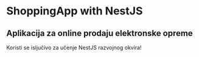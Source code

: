 # ShoppingApp with NestJS

## Aplikacija za online prodaju elektronske opreme
Koristi se isljučivo za učenje NestJS razvojnog okvira!